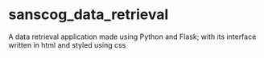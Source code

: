 # sanscog_data_retrieval
A data retrieval application made using Python and Flask; with its interface written in html and styled using css
